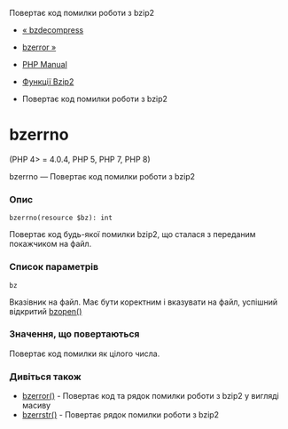 Повертає код помилки роботи з bzip2

-   [« bzdecompress](function.bzdecompress.md)
    
-   [bzerror »](function.bzerror.md)
    
-   [PHP Manual](index.md)
    
-   [Функції Bzip2](ref.bzip2.md)
    
-   Повертає код помилки роботи з bzip2
    

# bzerrno

(PHP 4> = 4.0.4, PHP 5, PHP 7, PHP 8)

bzerrno — Повертає код помилки роботи з bzip2

### Опис

```methodsynopsis
bzerrno(resource $bz): int
```

Повертає код будь-якої помилки bzip2, що сталася з переданим покажчиком на файл.

### Список параметрів

`bz`

Вказівник на файл. Має бути коректним і вказувати на файл, успішний відкритий [bzopen()](function.bzopen.md)

### Значення, що повертаються

Повертає код помилки як цілого числа.

### Дивіться також

-   [bzerror()](function.bzerror.md) - Повертає код та рядок помилки роботи з bzip2 у вигляді масиву
-   [bzerrstr()](function.bzerrstr.md) - Повертає рядок помилки роботи з bzip2